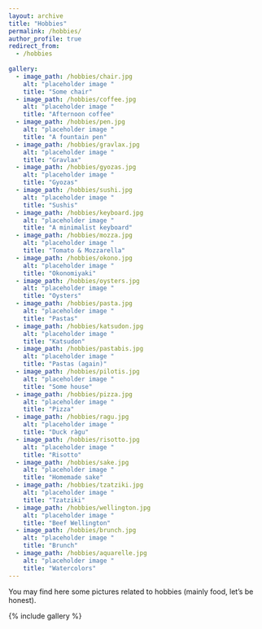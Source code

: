 ```yaml
---
layout: archive
title: "Hobbies"
permalink: /hobbies/
author_profile: true
redirect_from:
  - /hobbies
  
gallery:
  - image_path: /hobbies/chair.jpg
    alt: "placeholder image "
    title: "Some chair"
  - image_path: /hobbies/coffee.jpg
    alt: "placeholder image "
    title: "Afternoon coffee"
  - image_path: /hobbies/pen.jpg
    alt: "placeholder image "
    title: "A fountain pen"
  - image_path: /hobbies/gravlax.jpg
    alt: "placeholder image "
    title: "Gravlax"
  - image_path: /hobbies/gyozas.jpg
    alt: "placeholder image "
    title: "Gyozas"
  - image_path: /hobbies/sushi.jpg
    alt: "placeholder image "
    title: "Sushis"
  - image_path: /hobbies/keyboard.jpg
    alt: "placeholder image "
    title: "A minimalist keyboard"
  - image_path: /hobbies/mozza.jpg
    alt: "placeholder image "
    title: "Tomato & Mozzarella"
  - image_path: /hobbies/okono.jpg
    alt: "placeholder image "
    title: "Okonomiyaki"
  - image_path: /hobbies/oysters.jpg
    alt: "placeholder image "
    title: "Oysters"
  - image_path: /hobbies/pasta.jpg
    alt: "placeholder image "
    title: "Pastas"
  - image_path: /hobbies/katsudon.jpg
    alt: "placeholder image "
    title: "Katsudon"
  - image_path: /hobbies/pastabis.jpg
    alt: "placeholder image "
    title: "Pastas (again)"
  - image_path: /hobbies/pilotis.jpg
    alt: "placeholder image "
    title: "Some house"
  - image_path: /hobbies/pizza.jpg
    alt: "placeholder image "
    title: "Pizza"
  - image_path: /hobbies/ragu.jpg
    alt: "placeholder image "
    title: "Duck ràgu"
  - image_path: /hobbies/risotto.jpg
    alt: "placeholder image "
    title: "Risotto"
  - image_path: /hobbies/sake.jpg
    alt: "placeholder image "
    title: "Homemade sake"
  - image_path: /hobbies/tzatziki.jpg
    alt: "placeholder image "
    title: "Tzatziki"
  - image_path: /hobbies/wellington.jpg
    alt: "placeholder image "
    title: "Beef Wellington"
  - image_path: /hobbies/brunch.jpg
    alt: "placeholder image "
    title: "Brunch"
  - image_path: /hobbies/aquarelle.jpg
    alt: "placeholder image "
    title: "Watercolors"
---
```


You may find here some pictures related to hobbies (mainly food, let’s be honest).




{% include gallery %}